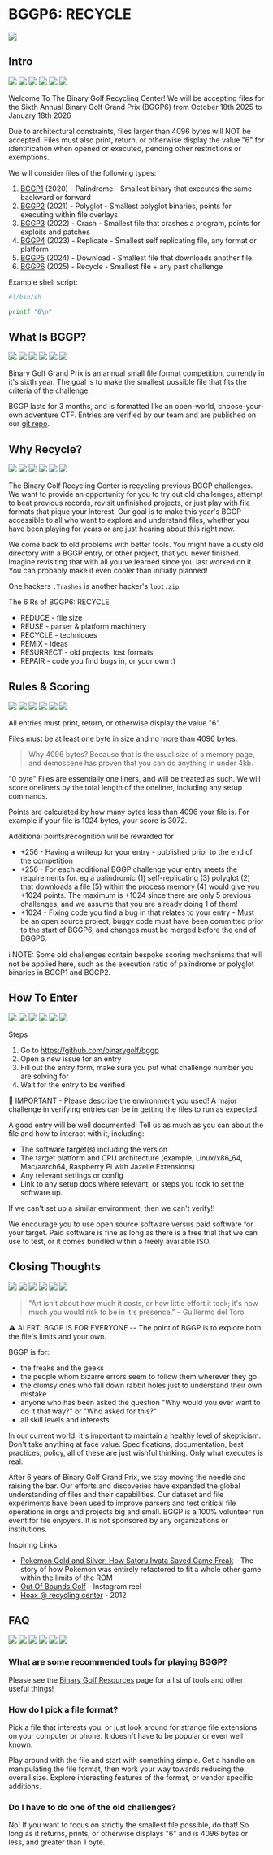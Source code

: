 # BGGP6: RECYCLE

![](assets/BGGP6-Flyer.jpg)


## Intro

![](assets/recycle_bin_full-4.png) ![](assets/recycle_bin_full-4.png) ![](assets/recycle_bin_full-4.png) ![](assets/recycle_bin_full-4.png) ![](assets/recycle_bin_full-4.png) ![](assets/recycle_bin_full-4.png) 

Welcome To The Binary Golf Recycling Center! We will be accepting files for the Sixth Annual Binary Golf Grand Prix (BGGP6) from October 18th 2025 to January 18th 2026

Due to architectural constraints, files larger than 4096 bytes will NOT be accepted. Files must also print, return, or otherwise display the value "6" for identification when opened or executed, pending other restrictions or exemptions.

We will consider files of the following types:
1. [BGGP1](https://binary.golf/1/) (2020) - Palindrome - Smallest binary that executes the same backward or forward
2. [BGGP2](https://binary.golf/2/) (2021) - Polyglot - Smallest polyglot binaries, points for executing within file overlays
3. [BGGP3](https://binary.golf/3/) (2022) - Crash - Smallest file that crashes a program, points for exploits and patches
4. [BGGP4](https://binary.golf/4/) (2023) - Replicate - Smallest self replicating file, any format or platform
5. [BGGP5](https://binary.golf/5/) (2024) - Download - Smallest file that downloads another file.
6. [BGGP6](https://binary.golf/6/) (2025) - Recycle - Smallest file + any past challenge

Example shell script:
```sh
#!/bin/sh

printf "6\n"
```


## What Is BGGP?

![](assets/help_book_cool-4.png) ![](assets/help_book_cool-4.png) ![](assets/help_book_cool-4.png) ![](assets/help_book_cool-4.png) ![](assets/help_book_cool-4.png) ![](assets/help_book_cool-4.png) 

Binary Golf Grand Prix is an annual small file format competition, currently in it's sixth year. The goal is to make the smallest possible file that fits the criteria of the challenge.

BGGP lasts for 3 months, and is formatted like an open-world, choose-your-own adventure CTF. Entries are verified by our team and are published on our [git repo](https://github.com/binarygolf/bggp).


## Why Recycle?

![](assets/clean_drive-5.png) ![](assets/clean_drive-5.png) ![](assets/clean_drive-5.png) ![](assets/clean_drive-5.png) ![](assets/clean_drive-5.png) ![](assets/clean_drive-5.png) 

The Binary Golf Recycling Center is recycling previous BGGP challenges. We want to provide an opportunity for you to try out old challenges, attempt to beat previous records, revisit unfinished projects, or just play with file formats that pique your interest. Our goal is to make this year's BGGP accessible to all who want to explore and understand files, whether you have been playing for years or are just hearing about this right now.

We come back to old problems with better tools. You might have a dusty old directory with a BGGP entry, or other project, that you never finished. Imagine revisiting that with all you've learned since you last worked on it. You can probably make it even cooler than initially planned! 

One hackers `.Trashes` is another hacker's `loot.zip`

The 6 Rs of BGGP6: RECYCLE
- REDUCE - file size
- REUSE - parser & platform machinery
- RECYCLE - techniques 
- REMIX - ideas
- RESURRECT - old projects, lost formats
- REPAIR - code you find bugs in, or your own :)


## Rules & Scoring

![](assets/search_directory-5.png) ![](assets/search_directory-5.png) ![](assets/search_directory-5.png) ![](assets/search_directory-5.png) ![](assets/search_directory-5.png) ![](assets/search_directory-5.png) 

All entries must print, return, or otherwise display the value "6".

Files must be at least one byte in size and no more than 4096 bytes.

> Why 4096 bytes? Because that is the usual size of a memory page, and demoscene has proven that you can do anything in under 4kb.

"0 byte" Files are essentially one liners, and will be treated as such. We will score oneliners by the total length of the oneliner, including any setup commands.

Points are calculated by how many bytes less than 4096 your file is. For example if your file is 1024 bytes, your score is 3072. 

Additional points/recognition will be rewarded for
- +256 - Having a writeup for your entry - published prior to the end of the competition
- +256 - For each additional BGGP challenge your entry meets the requirements for. eg a palindromic (1) self-replicating (3) polyglot (2) that downloads a file (5) within the process memory (4) would give you +1024 points. The maximum is +1024 since there are only 5 previous challenges, and we assume that you are already doing 1 of them!
- +1024 - Fixing code you find a bug in that relates to your entry - Must be an open source project, buggy code must have been committed prior to the start of BGGP6, and changes must be merged before the end of BGGP6.

ℹ️ NOTE: Some old challenges contain bespoke scoring mechanisms that will not be applied here, such as the execution ratio of palindrome or polyglot binaries in BGGP1 and BGGP2.


## How To Enter

![](assets/outlook_express-5.png) ![](assets/outlook_express-5.png) ![](assets/outlook_express-5.png) ![](assets/outlook_express-5.png) ![](assets/outlook_express-5.png) ![](assets/outlook_express-5.png) 

Steps
1. Go to https://github.com/binarygolf/bggp
2. Open a new issue for an entry
3. Fill out the entry form, make sure you put what challenge number you are solving for
4. Wait for the entry to be verified

🥺 IMPORTANT - Please describe the environment you used! A major challenge in verifying entries can be in getting the files to run as expected.

A good entry will be well documented! Tell us as much as you can about the file and how to interact with it, including:
- The software target(s) including the version
- The target platform and CPU architecture (example, Linux/x86_64, Mac/aarch64, Raspberry Pi with Jazelle Extensions)
- Any relevant settings or config
- Link to any setup docs where relevant, or steps you took to set the software up.

If we can't set up a similar environment, then we can't verify!! 

We encourage you to use open source software versus paid software for your target. Paid software is fine as long as there is a free trial that we can use to test, or it comes bundled within a freely available ISO.


## Closing Thoughts

![](assets/directory_open_cool-3.png) ![](assets/directory_open_cool-3.png) ![](assets/directory_open_cool-3.png) ![](assets/directory_open_cool-3.png) ![](assets/directory_open_cool-3.png) ![](assets/directory_open_cool-3.png) 

> "Art isn't about how much it costs, or how little effort it took; it's how much you would risk to be in it's presence." 
> – Guillermo del Toro

⚠️ ALERT: BGGP IS FOR EVERYONE -- The point of BGGP is to explore both the file's limits and your own.

BGGP is for:
- the freaks and the geeks
- the people whom bizarre errors seem to follow them wherever they go
- the clumsy ones who fall down rabbit holes just to understand their own mistake
- anyone who has been asked the question "Why would you ever want to do it that way?" or "Who asked for this?"
- all skill levels and interests

In our current world, it's important to maintain a healthy level of skepticism. Don't take anything at face value. Specifications, documentation, best practices, policy, all of these are just wishful thinking. Only what executes is real.

After 6 years of Binary Golf Grand Prix, we stay moving the needle and raising the bar. Our efforts and discoveries have expanded the global understanding of files and their capabilities. Our dataset and file experiments have been used to improve parsers and test critical file operations in orgs and projects big and small. BGGP is a 100% volunteer run event for file enjoyers. It is not sponsored by any organizations or institutions.

Inspiring Links:
- [Pokemon Gold and Silver: How Satoru Iwata Saved Game Freak](https://youtu.be/tZsErx705fM) - The story of how Pokemon was entirely refactored to fit a whole other game within the limits of the ROM
- [Out Of Bounds Golf](https://www.instagram.com/reel/DJWz06ztIOr/) - Instagram reel
- [Hoax @ recycling center](https://youtu.be/Lu62LH0Sfa4) - 2012


## FAQ

![](assets/chm-2.png) ![](assets/chm-2.png) ![](assets/chm-2.png) ![](assets/chm-2.png) ![](assets/chm-2.png) ![](assets/chm-2.png) 

### What are some recommended tools for playing BGGP?

Please see the [Binary Golf Resources](/Resources.md) page for a list of tools and other useful things!

### How do I pick a file format?

Pick a file that interests you, or just look around for strange file extensions on your computer or phone. It doesn't have to be popular or even well known. 

Play around with the file and start with something simple. Get a handle on manipulating the file format, then work your way towards reducing the overall size. Explore interesting features of the format, or vendor specific additions.

### Do I have to do one of the old challenges?

No! If you want to focus on strictly the smallest file possible, do that! So long as it returns, prints, or otherwise displays "6" and is 4096 bytes or less, and greater than 1 byte.

